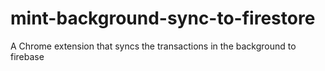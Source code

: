 # mint-background-sync-to-firestore
A Chrome extension that syncs the transactions in the background to firebase
